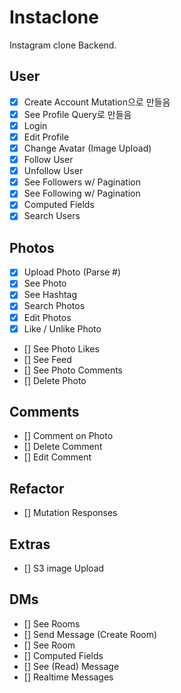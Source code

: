 # Instaclone

Instagram clone Backend.

## User

- [x] Create Account Mutation으로 만들음
- [x] See Profile Query로 만들음
- [x] Login
- [x] Edit Profile
- [x] Change Avatar (Image Upload)
- [x] Follow User
- [x] Unfollow User
- [x] See Followers w/ Pagination
- [x] See Following w/ Pagination
- [x] Computed Fields
- [x] Search Users

## Photos

- [x] Upload Photo (Parse #)
- [x] See Photo
- [x] See Hashtag
- [x] Search Photos
- [x] Edit Photos
- [x] Like / Unlike Photo
- [] See Photo Likes
- [] See Feed
- [] See Photo Comments
- [] Delete Photo

## Comments

- [] Comment on Photo
- [] Delete Comment
- [] Edit Comment

## Refactor

- [] Mutation Responses

## Extras

- [] S3 image Upload

## DMs

- [] See Rooms
- [] Send Message (Create Room)
- [] See Room
- [] Computed Fields
- [] See (Read) Message
- [] Realtime Messages
